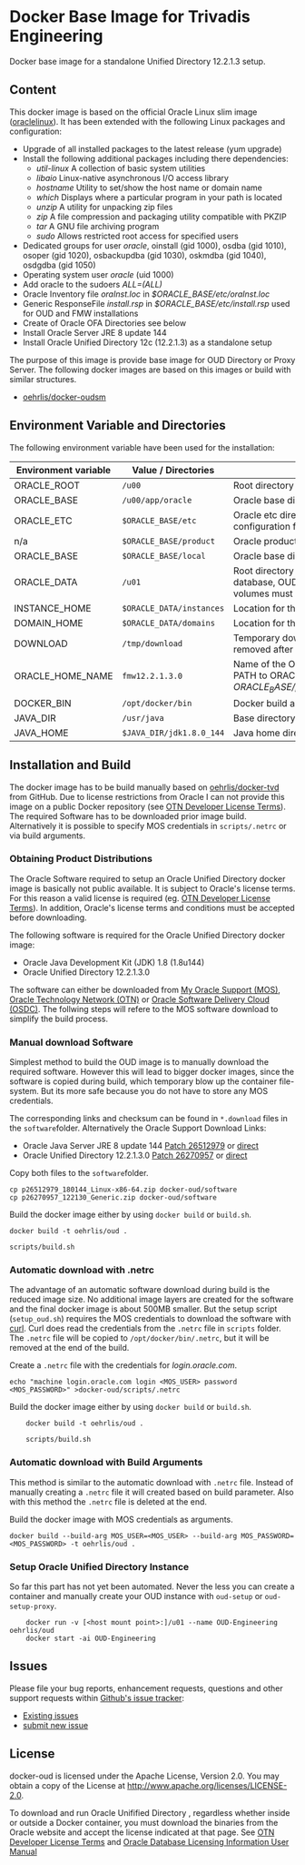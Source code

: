# Docker Base Image for Trivadis Engineering
Docker base image for a standalone Unified Directory 12.2.1.3 setup.

## Content

This docker image is based on the official Oracle Linux slim image ([oraclelinux](https://hub.docker.com/r/_/oraclelinux/)). It has been extended with the following Linux packages and configuration:

* Upgrade of all installed packages to the latest release (yum upgrade)
* Install the following additional packages including there dependencies:
    * *util-linux* A collection of basic system utilities
    * *libaio* Linux-native asynchronous I/O access library
    * *hostname* Utility to set/show the host name or domain name
    * *which* Displays where a particular program in your path is located
    * *unzip* A utility for unpacking zip files
    * *zip* A file compression and packaging utility compatible with PKZIP
    * *tar* A GNU file archiving program
    * *sudo* Allows restricted root access for specified users
* Dedicated groups for user *oracle*, oinstall (gid 1000), osdba (gid 1010), osoper (gid 1020), osbackupdba (gid 1030), oskmdba (gid 1040), osdgdba (gid 1050)
* Operating system user *oracle* (uid 1000)
* Add oracle to the sudoers *ALL=(ALL)*
* Oracle Inventory file *oraInst.loc* in *$ORACLE_BASE/etc/oraInst.loc*
* Generic ResponseFile *install.rsp* in *$ORACLE_BASE/etc/install.rsp* used for OUD and FMW installations
* Create of Oracle OFA Directories see below
* Install Oracle Server JRE 8 update 144
* Install Oracle Unified Directory 12c (12.2.1.3) as a standalone setup

The purpose of this image is provide base image for OUD Directory or Proxy Server. The following docker images are based on this images or build with similar structures.

   * [oehrlis/docker-oudsm](https://github.com/oehrlis/docker-oudm)

## Environment Variable and Directories

The following environment variable have been used for the installation:

Environment variable | Value / Directories         | Comment
-------------------- | --------------------------- | ---------------
ORACLE_ROOT          | ```/u00```                  | Root directory for all the Oracle software
ORACLE_BASE          | ```/u00/app/oracle```       | Oracle base directory
ORACLE_ETC           | ```$ORACLE_BASE/etc```      | Oracle etc directory with generic configuration files
n/a                  | ```$ORACLE_BASE/product```  | Oracle product base directory
ORACLE_BASE          | ```$ORACLE_BASE/local```    | Oracle base directory
ORACLE_DATA          | ```/u01```                  | Root directory for the persistent data eg. database, OUD instances etc. A docker volumes must be defined for /u01
INSTANCE_HOME        | ```$ORACLE_DATA/instances```| Location for the OUD instances
DOMAIN_HOME          | ```$ORACLE_DATA/domains```  | Location for the WLS domains
DOWNLOAD             | ```/tmp/download```         | Temporary download directory, will be removed after build
ORACLE_HOME_NAME     | ```fmw12.2.1.3.0```         | Name of the Oracle Home, used to create to PATH to ORACLE_HOME eg. *$ORACLE_BASE/product/$ORACLE_HOME_NAME*
DOCKER_BIN           | ```/opt/docker/bin```       | Docker build and setup scripts
JAVA_DIR             | ```/usr/java```             | Base directory for java home location
JAVA_HOME            | ```$JAVA_DIR/jdk1.8.0_144```| Java home directory

## Installation and Build
The docker image has to be build manually based on [oehrlis/docker-tvd](https://github.com/oehrlis/docker-tvd) from GitHub. Due to license restrictions from Oracle I can not provide this image on a public Docker repository (see [OTN Developer License Terms](http://www.oracle.com/technetwork/licenses/standard-license-152015.html)). The required Software has to be downloaded prior image build. Alternatively it is possible to specify MOS credentials in ```scripts/.netrc``` or via build arguments.

### Obtaining Product Distributions
The Oracle Software required to setup an Oracle Unified Directory docker image is basically not public available. It is subject to Oracle's license terms. For this reason a valid license is required (eg. [OTN Developer License Terms](http://www.oracle.com/technetwork/licenses/standard-license-152015.html)). In addition, Oracle's license terms and conditions must be accepted before downloading.

The following software is required for the Oracle Unified Directory docker image:
* Oracle Java Development Kit (JDK) 1.8 (1.8u144)
* Oracle Unified Directory 12.2.1.3.0

The software can either be downloaded from [My Oracle Support (MOS)](https://support.oracle.com), [Oracle Technology Network (OTN)](http://www.oracle.com/technetwork/index.html) or [Oracle Software Delivery Cloud (OSDC)](http://edelivery.oracle.com). The follwing steps will refere to the MOS software download to simplify the build process.

### Manual download Software
Simplest method to build the OUD image is to manually download the required software. However this will lead to bigger docker images, since the software is copied during build, which temporary blow up the container file-system. But its more safe because you do not have to store any MOS credentials.

The corresponding links and checksum can be found in ```*.download``` files in the ```software```folder. Alternatively the Oracle Support Download Links:
* Oracle Java Server JRE 8 update 144 [Patch 26512979](https://updates.oracle.com/ARULink/PatchDetails/process_form?patch_num=26512979) or [direct](https://updates.oracle.com/Orion/Services/download/p26512979_180144_Linux-x86-64.zip?aru=21443434&patch_file=p26512979_180144_Linux-x86-64.zip)
* Oracle Unified Directory 12.2.1.3.0 [Patch 26270957](https://updates.oracle.com/ARULink/PatchDetails/process_form?patch_num=26270957) or [direct](https://updates.oracle.com/Orion/Services/download/p26270957_122130_Generic.zip?aru=21504981&patch_file=p26270957_122130_Generic.zip)

Copy both files to the ```software```folder.

    cp p26512979_180144_Linux-x86-64.zip docker-oud/software
    cp p26270957_122130_Generic.zip docker-oud/software

Build the docker image either by using ```docker build``` or ```build.sh```.

    docker build -t oehrlis/oud .

    scripts/build.sh

### Automatic download with .netrc
The advantage of an automatic software download during build is the reduced image size. No additional image layers are created for the software and the final docker image is about 500MB smaller. But the setup script (```setup_oud.sh```) requires the MOS credentials to download the software with [curl](https://linux.die.net/man/1/curl). Curl does read the credentials from the ```.netrc``` file in ```scripts``` folder. The ```.netrc``` file will be copied to ```/opt/docker/bin/.netrc```, but it will be removed at the end of the build.

Create a ```.netrc``` file with the credentials for *login.oracle.com*.

    echo "machine login.oracle.com login <MOS_USER> password <MOS_PASSWORD>" >docker-oud/scripts/.netrc

Build the docker image either by using ```docker build``` or ```build.sh```.

        docker build -t oehrlis/oud .

        scripts/build.sh

### Automatic download with Build Arguments
This method is similar to the automatic download with ```.netrc``` file. Instead of manually creating a ```.netrc``` file it will created based on build parameter. Also with this method the ```.netrc``` file is deleted at the end.

Build the docker image with MOS credentials as arguments.

    docker build --build-arg MOS_USER=<MOS_USER> --build-arg MOS_PASSWORD=<MOS_PASSWORD> -t oehrlis/oud .

### Setup Oracle Unified Directory Instance
So far this part has not yet been automated. Never the less you can create a container and manually create your OUD instance with ```oud-setup``` or ```oud-setup-proxy```.

		docker run -v [<host mount point>:]/u01 --name OUD-Engineering oehrlis/oud
		docker start -ai OUD-Engineering

## Issues
Please file your bug reports, enhancement requests, questions and other support requests within [Github's issue tracker](https://help.github.com/articles/about-issues/):

* [Existing issues](https://github.com/oehrlis/docker-tvd/issues)
* [submit new issue](https://github.com/oehrlis/docker-tvd/issues/new)

## License
docker-oud is licensed under the Apache License, Version 2.0. You may obtain a copy of the License at <http://www.apache.org/licenses/LICENSE-2.0>.

To download and run Oracle Unifified Directory , regardless whether inside or outside a Docker container, you must download the binaries from the Oracle website and accept the license indicated at that page. See [OTN Developer License Terms](http://www.oracle.com/technetwork/licenses/standard-license-152015.html) and [Oracle Database Licensing Information User Manual](https://docs.oracle.com/database/122/DBLIC/Licensing-Information.htm#DBLIC-GUID-B6113390-9586-46D7-9008-DCC9EDA45AB4)
